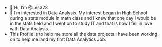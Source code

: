 - 👋 Hi, I’m @Les323
- 👀 I’m interested in Data Analysis. My interest began in High School during a stats module in math class and I knew that one day I would be in the stats field and I went on to study IT and that is how I fell in love with Data Analysis.
- This Profile is to help me store all the data projects I have been working on to help me land my first Data Analytics Job.

<!---
Les323/Les323 is a ✨ special ✨ repository because its `README.md` (this file) appears on your GitHub profile.
You can click the Preview link to take a look at your changes.
--->
